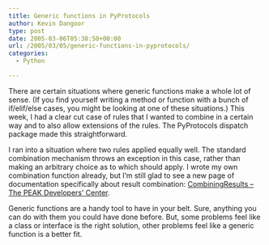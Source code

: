 ```yaml
---
title: Generic functions in PyProtocols
author: Kevin Dangoor
type: post
date: 2005-03-06T05:38:50+00:00
url: /2005/03/05/generic-functions-in-pyprotocols/
categories:
  - Python

---
```

There are certain situations where generic functions make a whole lot of sense. (If you find yourself writing a method or function with a bunch of if/elif/else cases, you might be looking at one of these situations.) This week, I had a clear cut case of rules that I wanted to combine in a certain way and to also allow extensions of the rules. The PyProtocols dispatch package made this straightforward.

I ran into a situation where two rules applied equally well. The standard combination mechanism throws an exception in this case, rather than making an arbitrary choice as to which should apply. I wrote my own combination function already, but I&#8217;m still glad to see a new page of documentation specifically about result combination: [CombiningResults &#8211; The PEAK Developers&#8217; Center][1].

Generic functions are a handy tool to have in your belt. Sure, anything you can do with them you could have done before. But, some problems feel like a class or interface is the right solution, other problems feel like a generic function is a better fit.

 [1]: http://peak.telecommunity.com/DevCenter/CombiningResults "CombiningResults - The PEAK Developers' Center"